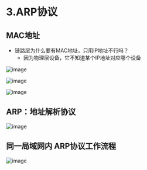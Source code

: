 # 3.ARP协议  


## MAC地址  

* 链路层为什么要有MAC地址，只用IP地址不行吗？
    * 因为物理层设备，它不知道某个IP地址对应哪个设备

![image](https://user-images.githubusercontent.com/58176267/178679891-42e1e3de-6cb9-4670-80be-58eaf9286778.png)  

![image](https://user-images.githubusercontent.com/58176267/178691219-be739072-ba1a-45fe-bc91-e98ef2697762.png)  


![image](https://user-images.githubusercontent.com/58176267/178692854-db42fd34-94f9-40a4-a099-5cc03cc7b708.png)  


## ARP：地址解析协议  

![image](https://user-images.githubusercontent.com/58176267/178693601-c8b76dbf-2015-4a7a-8a10-5a18b92bbdaa.png)  

## 同一局域网内 ARP协议工作流程  

![image](https://user-images.githubusercontent.com/58176267/178917963-f34897b8-94d6-4480-b806-aac220e9b524.png)


##





